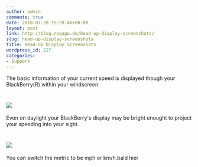 ```yaml
---
author: admin
comments: true
date: 2010-07-20 15:59:46+00:00
layout: post
link: http://blog.nogago.de/head-up-display-screenshots/
slug: head-up-display-screenshots
title: Head-Up Display Screenshots
wordpress_id: 227
categories:
- Support
---
```


The basic information of your current speed is displayed though your BlackBerry(R) within your windscreen.


# [![](http://nogago.smugmug.com/Products/images/night-movie-300-194/919794424_Sz9zp-O.jpg)](http://nogago.smugmug.com/Products/images/night-movie-300-194/919794424_Sz9zp-O.jpg)


Even on daylight your BlackBerry's display may be bright enought to project your speeding into your sight.


# [![](http://nogago.smugmug.com/Products/images/day-movie/919794414_5AwfJ-O.png)](http://nogago.smugmug.com/Products/images/day-movie/919794414_5AwfJ-O.png)








You can switch the metric to be mph or km/h.bald hier
